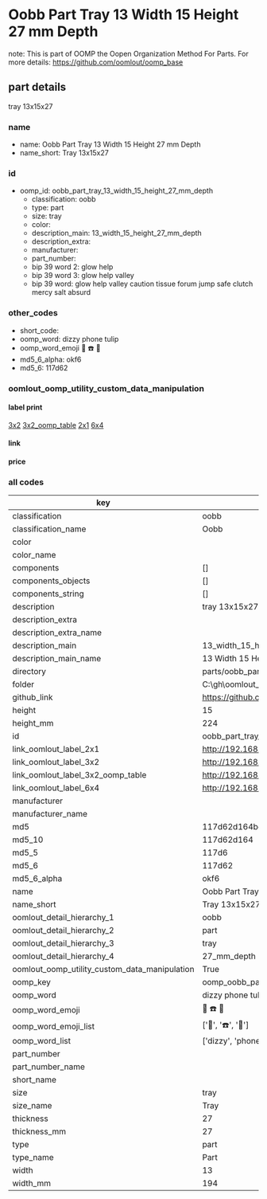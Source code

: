 # Oobb Part Tray 13 Width 15 Height 27 mm Depth  

note: This is part of OOMP the Oopen Organization Method For Parts. For more details: https://github.com/oomlout/oomp_base

##  part details
  



tray 13x15x27



### name
* name: Oobb Part Tray 13 Width 15 Height 27 mm Depth
* name_short: Tray 13x15x27 
### id
* oomp_id: oobb_part_tray_13_width_15_height_27_mm_depth
  * classification: oobb
  * type: part
  * size: tray
  * color: 
  * description_main: 13_width_15_height_27_mm_depth
  * description_extra: 
  * manufacturer: 
  * part_number: 
  * bip 39 word 2: glow help
  * bip 39 word 3: glow help valley
  * bip 39 word: glow help valley caution tissue forum jump safe clutch mercy salt absurd

### other_codes
* short_code: 
* oomp_word: dizzy phone tulip
* oomp_word_emoji :dizzy: :phone: :tulip:
* md5_6_alpha: okf6
* md5_6: 117d62






### oomlout_oomp_utility_custom_data_manipulation
#### label print
[3x2](http://192.168.1.245:1112/?label=oomp%20okf6)
[3x2_oomp_table](http://192.168.1.108:1112/?label=oomp%20okf6)
[2x1](http://192.168.1.242:1112/?label=oomp%20okf6)
[6x4](http://192.168.1.55:1112/?label=oomp%20okf6)    

#### link

                              

#### price







### all codes 
| key | value |  
| --- | --- |  
| classification | oobb |  
| classification_name | Oobb |  
| color |  |  
| color_name |  |  
| components | [] |  
| components_objects | [] |  
| components_string | [] |  
| description | tray 13x15x27 |  
| description_extra |  |  
| description_extra_name |  |  
| description_main | 13_width_15_height_27_mm_depth |  
| description_main_name | 13 Width 15 Height 27 mm Depth |  
| directory | parts/oobb_part_tray_13_width_15_height_27_mm_depth |  
| folder | C:\gh\oomlout_oobb_version_4_generated_parts\parts\oobb_part_tray_13_width_15_height_27_mm_depth |  
| github_link | https://github.com/oomlout/oomlout_oomp_part_src/tree/main/parts/oobb_part_tray_13_width_15_height_27_mm_depth |  
| height | 15 |  
| height_mm | 224 |  
| id | oobb_part_tray_13_width_15_height_27_mm_depth |  
| link_oomlout_label_2x1 | http://192.168.1.242:1112/?label=oomp%20okf6 |  
| link_oomlout_label_3x2 | http://192.168.1.245:1112/?label=oomp%20okf6 |  
| link_oomlout_label_3x2_oomp_table | http://192.168.1.108:1112/?label=oomp%20okf6 |  
| link_oomlout_label_6x4 | http://192.168.1.55:1112/?label=oomp%20okf6 |  
| manufacturer |  |  
| manufacturer_name |  |  
| md5 | 117d62d164be0f1d6ef1624be1dac31e |  
| md5_10 | 117d62d164 |  
| md5_5 | 117d6 |  
| md5_6 | 117d62 |  
| md5_6_alpha | okf6 |  
| name | Oobb Part Tray 13 Width 15 Height 27 mm Depth |  
| name_short | Tray 13x15x27  |  
| oomlout_detail_hierarchy_1 | oobb |  
| oomlout_detail_hierarchy_2 | part |  
| oomlout_detail_hierarchy_3 | tray |  
| oomlout_detail_hierarchy_4 | 27_mm_depth |  
| oomlout_oomp_utility_custom_data_manipulation | True |  
| oomp_key | oomp_oobb_part_tray_13_width_15_height_27_mm_depth |  
| oomp_word | dizzy phone tulip |  
| oomp_word_emoji | :dizzy: :phone: :tulip: |  
| oomp_word_emoji_list | [':dizzy:', ':phone:', ':tulip:'] |  
| oomp_word_list | ['dizzy', 'phone', 'tulip'] |  
| part_number |  |  
| part_number_name |  |  
| short_name |  |  
| size | tray |  
| size_name | Tray |  
| thickness | 27 |  
| thickness_mm | 27 |  
| type | part |  
| type_name | Part |  
| width | 13 |  
| width_mm | 194 |  
